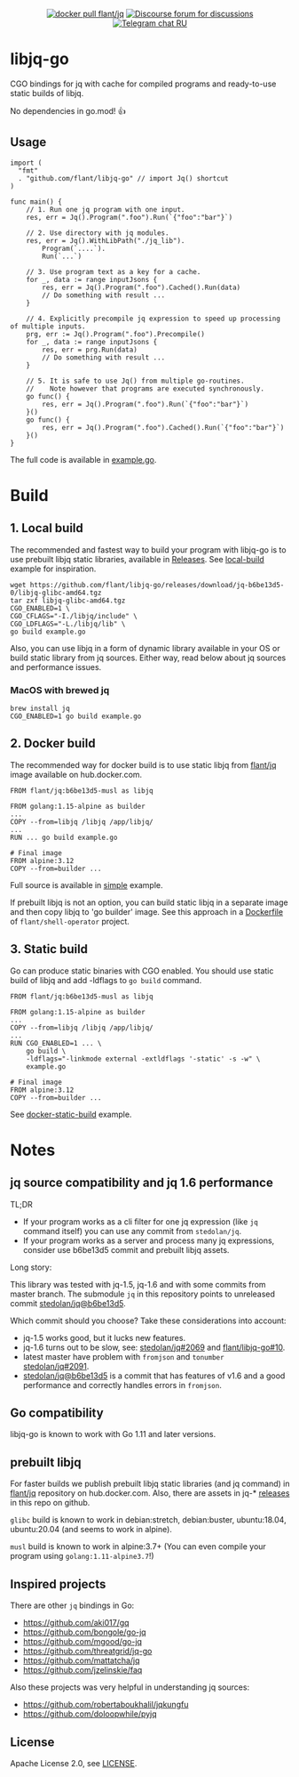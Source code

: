 <p align="center">
<a href="https://hub.docker.com/r/flant/jq"><img src="https://img.shields.io/docker/pulls/flant/jq.svg?logo=docker" alt="docker pull flant/jq"/></a>
<a href="https://community.flant.com/c/shell-operator/7"><img src="https://img.shields.io/discourse/status?server=https%3A%2F%2Fcommunity.flant.com" alt="Discourse forum for discussions"/></a>
<a href="https://t.me/kubeoperator"><img src="https://img.shields.io/badge/telegram-RU%20chat-179cde.svg?logo=telegram" alt="Telegram chat RU"/></a>
</p>

# libjq-go

CGO bindings for jq with cache for compiled programs and ready-to-use static builds of libjq.

No dependencies in go.mod! :+1:

## Usage

```
import (
  "fmt"
  . "github.com/flant/libjq-go" // import Jq() shortcut
)

func main() {
	// 1. Run one jq program with one input.
	res, err = Jq().Program(".foo").Run(`{"foo":"bar"}`)

	// 2. Use directory with jq modules.
	res, err = Jq().WithLibPath("./jq_lib").
		Program(`....`).
		Run(`...`)
	
	// 3. Use program text as a key for a cache.
	for _, data := range inputJsons {
		res, err = Jq().Program(".foo").Cached().Run(data)
		// Do something with result ...
	}
	
	// 4. Explicitly precompile jq expression to speed up processing of multiple inputs.
	prg, err := Jq().Program(".foo").Precompile()
	for _, data := range inputJsons {
		res, err = prg.Run(data)
		// Do something with result ...
	}
	
	// 5. It is safe to use Jq() from multiple go-routines.
	//    Note however that programs are executed synchronously.
	go func() {
		res, err = Jq().Program(".foo").Run(`{"foo":"bar"}`)
	}()
	go func() {
		res, err = Jq().Program(".foo").Cached().Run(`{"foo":"bar"}`)
	}()
}
```

The full code is available in [example.go](./examples/simple/example.go).


# Build

## 1. Local build

The recommended and fastest way to build your program with libjq-go is to use prebuilt libjq static libraries, available in [Releases](https://github.com/flant/libjq-go/releases). See [local-build](./examples/local-build) example for inspiration.

```
wget https://github.com/flant/libjq-go/releases/download/jq-b6be13d5-0/libjq-glibc-amd64.tgz
tar zxf libjq-glibc-amd64.tgz
CGO_ENABLED=1 \
CGO_CFLAGS="-I./libjq/include" \
CGO_LDFLAGS="-L./libjq/lib" \
go build example.go
```

Also, you can use libjq in a form of dynamic library available in your OS or build static library from jq sources. Either way, read below about jq sources and performance issues.

### MacOS with brewed jq

```
brew install jq
CGO_ENABLED=1 go build example.go
```

## 2. Docker build

The recommended way for docker build is to use static libjq from [flant/jq](https://hub.docker.com/repository/docker/flant/jq) image available on hub.docker.com.

```
FROM flant/jq:b6be13d5-musl as libjq

FROM golang:1.15-alpine as builder
...
COPY --from=libjq /libjq /app/libjq/
...
RUN ... go build example.go

# Final image
FROM alpine:3.12
COPY --from=builder ...
```

Full source is available in [simple](./examples/simple) example.

If prebuilt libjq is not an option, you can build static libjq in a separate image and then copy libjq to 'go builder' image. See this approach in a [Dockerfile](https://github.com/flant/shell-operator/blob/v1.0.0-beta.13/Dockerfile) of `flant/shell-operator` project.

## 3. Static build

Go can produce static binaries with CGO enabled. You should use static build of libjq and add -ldflags to `go build` command.

```
FROM flant/jq:b6be13d5-musl as libjq

FROM golang:1.15-alpine as builder
...
COPY --from=libjq /libjq /app/libjq/
...
RUN CGO_ENABLED=1 ... \
    go build \
    -ldflags="-linkmode external -extldflags '-static' -s -w" \
    example.go

# Final image
FROM alpine:3.12
COPY --from=builder ...
```

See [docker-static-build](./examples/docker-static-build) example.

# Notes

## jq source compatibility and jq 1.6 performance

TL;DR

- If your program works as a cli filter for one jq expression (like `jq` command itself) you can use any commit from `stedolan/jq`.
- If your program works as a server and process many jq expressions, consider use b6be13d5 commit and prebuilt libjq assets.

Long story:

This library was tested with jq-1.5, jq-1.6 and with some commits from master branch. The submodule `jq` in this repository points to unreleased commit [stedolan/jq@b6be13d5](https://github.com/stedolan/jq/commit/b6be13d5de6dd7d8aad5fd871eb6b0b30fc7d7f6).

Which commit should you choose? Take these considerations into account:

- jq-1.5 works good, but it lucks new features.
- jq-1.6 turns out to be slow, see: [stedolan/jq#2069](https://github.com/stedolan/jq/issues/2069) and [flant/libjq-go#10](https://github.com/flant/libjq-go/issues/10).
- latest master have problem with `fromjson` and `tonumber` [stedolan/jq#2091](https://github.com/stedolan/jq/issues/2091).
- [stedolan/jq@b6be13d5](https://github.com/stedolan/jq/commit/b6be13d5de6dd7d8aad5fd871eb6b0b30fc7d7f6) is a commit that has features of v1.6 and a good performance and correctly handles errors in `fromjson`.


## Go compatibility

libjq-go is known to work with Go 1.11 and later versions.

## prebuilt libjq

For faster builds we publish prebuilt libjq static libraries (and jq command) in [flant/jq](https://hub.docker.com/repository/docker/flant/jq) repository on hub.docker.com. Also, there are assets in jq-* [releases](https://github.com/flant/libjq-go/releases) in this repo on github.

`glibc` build is known to work in debian:stretch, debian:buster, ubuntu:18.04, ubuntu:20.04 (and seems to work in alpine).

`musl` build is known to work in alpine:3.7+ (You can even compile your program using `golang:1.11-alpine3.7`!)

## Inspired projects

There are other `jq` bindings in Go:

- https://github.com/aki017/gq
- https://github.com/bongole/go-jq
- https://github.com/mgood/go-jq
- https://github.com/threatgrid/jq-go
- https://github.com/mattatcha/jq
- https://github.com/jzelinskie/faq

Also these projects was very helpful in understanding jq sources:

- https://github.com/robertaboukhalil/jqkungfu
- https://github.com/doloopwhile/pyjq


## License

Apache License 2.0, see [LICENSE](LICENSE).

